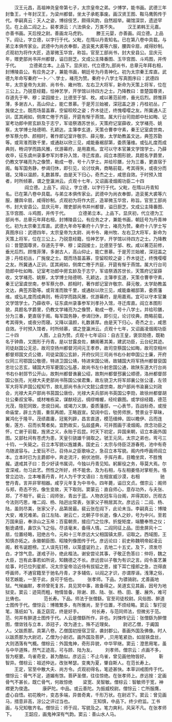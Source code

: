 <!-- { "loadSidebar": true } -->
　　汉王元昌，高祖神尧皇帝第七子，太宗皇帝之弟。少博学，能书画。武德三年封鲁王，十年封汉王，为梁州都督。坐太子承乾事废。画汉贤王图、鞍马鹰鹘传于代。李嗣真云：天人之姿，博综伎艺，颇得风韵，自然超举。碣馆深崇，遗迹罕见。在上品二阎之上。裴孝源云：六法俱全，万类不失。
　　汉王弟韩王元嘉。亦善书画。天后授之尉。善画龙马虎豹。
　　滕王元婴，亦善画。阎立德。上品下。阎让，字立德，以字行于代。父毗，在隋以丹青知名。已在第八卷中具载。与弟立本俱传家业。武德中为尚衣奉御，造衮冕大裘等六服，腰舆伞扇，咸得妙制。贞观初为将作大匠，造翠微玉华宫，称旨。官至工部尚书，封大安县公。显庆元年，赠吏部尚书并州都督，谥日厨芝。文成公主降番图、玉华宫图、斗鸡图，并传于代。
　　立德弟立本。上品下。显庆初，代立德为_部尚书，总章元年拜右相，封博陵县公。有应务之才，兼能书画，朝廷号为丹青神化。初为太宗秦王库直。武德九年命写秦府’—卜／＼学士，褚亮为赞。秦府十八学士写真图序曰：武德四年，太宗皇帝为太尉、尚书令、雍州牧、左右卫大将军，新命为天策上将军，位在三公上。乃锐意经籍，恰神艺学，开学馆以待四方之士。乃降教曰：昔楚国尊贤，存道先于甲、穆；梁园接士，比德至于邹、枚。咸以著范前修，垂光后烈。顾惟菲薄，多谢古人，高山仰止，能亡景慕。于是芳兰始被，深冠盖之游；丹桂初丛，广旄俊之士。既而场苗盖寡，空留皎皎之姿；乔木徒迁，终愧嘤嘤之友。所冀通人正训，匡其阙如，侧席亡倦于齐庭，开筵有惭于燕馆。属大行台司勋郎中杜如晦、记室考功郎中房玄龄及于志宁，军谘祭酒苏世长，天策府记室薛收，文学褚亮、姚察，太学博士陆德明、孔颖达，主簿李玄道，天策仓曹李守素，秦王记室虞世南，参军蔡允恭、颜相时，著作郎记室许敬宗、薛元敬，太学助教盖文达，典签苏勖等。或背淮而致千里，或通赵以欣三见，咸能垂裾邸第，委质藩维。或弘礼度而成典则，畅词学而路风雅，优游幕府，是用嘉焉。宜可以守本官兼文学馆学士。乃薛收卒，征东虞州录事参军刘孝孙入馆，寻迁库直。阎立本图形貌，具题名字爵里，仍教文学褚亮为之像赞，勒成一卷，号十八学士。并给珍膳，分为三番，更直宿于阁。每军国务静，参谒归休，即引见，论讨坟典，商略前载，考其得失，或夜分而寝。又降以温颜，礼数甚厚。由是天下归心，奇杰之士，咸思自效。于时预入馆者，时所倾慕，谓之登瀛洲云。贞观十七年，又诏画凌烟阁功臣二十四
　　
　　阎立德。上品下。阎让，字立德，以字行于代。父毗，在隋以丹青知名。已在第八卷中具载。与弟立本俱传家业。武德中为尚衣奉御，造衮冕大裘等六服，腰舆伞扇，咸得妙制。贞观初为将作大匠，造翠微玉华宫，称旨。官至工部尚书，封大安县公。显庆元年，赠吏部尚书并州都督，谥日厨芝。文成公主降番图、玉华宫图、斗鸡图，并传于代。
　　立德弟立本。上品下。显庆初，代立德为工部尚书，总章元年拜右相，封博陵县公。有应务之才，兼能书画，朝廷号为丹青神化。初为太宗秦王库直。武德九年命写秦府十八学士，褚亮为赞。秦府十八学士写真图序曰：武德四年，太宗皇帝为太尉、尚书令、雍州牧、左右卫大将军，新命为天策上将军，位在三公上。乃锐意经籍，恰神艺学，开学馆以待四方之士。乃降教曰：昔楚国尊贤，存道先于甲、穆；梁园接士，比德至于邹、枚。咸以著范前修，垂光后烈。顾惟菲薄，多谢古人，高山仰止，能亡景慕。于是芳兰始被，深冠盖之游；丹桂初丛，广旄俊之士。既而场苗盖寡，空留皎皎之姿；乔木徒迁，终愧嘤嘤之友。所冀通人正训，匡其阙如，侧席亡倦于齐庭，开筵有惭于燕馆。属大行台司勋郎中杜如晦、记室考功郎中房玄龄及于志宁，军谘祭酒苏世长，天策府记室薛收，文学褚亮、姚察，太学博士陆德明、孔颖达，主簿李玄道，天策仓曹李守素，秦王记室虞世南，参军蔡允恭、颜相时，著作郎记室许敬宗、薛元敬，太学助教盖文达，典签苏勖等。或背淮而致千里，或通赵以欣三见，咸能垂裾邸第，委质藩维。或弘礼度而成典则，畅词学而路风雅，优游幕府，是用嘉焉。宜可以守本官兼文学馆学士。乃薛收卒，征东虞州录事参军刘孝孙入馆，寻迁库直。阎立本图形貌，具题名字爵里，仍教文学褚亮为之像赞，勒成一卷，号十八学士。并给珍膳，分为三番，更直宿于阁。每军国务静，参谒归休，即引见，论讨坟典，商略前载，考其得失，或夜分而寝。又降以温颜，礼数甚厚。由是天下归心，奇杰之士，咸思自效。于时预入馆者，时所倾慕，谓之登瀛洲云。贞观十七年，又诏画凌烟阁功臣二十四
　　
　　人图，上自为赞。贞观十七年诏曰：自古王皇，褒崇勋德，既勒名于钟鼎，又图形于丹青。是以甘露良佐，麟阁著其美，建武功臣，云台纪其迹。司徒赵国公无忌，故司空扬州都督河间元王孝恭，故司空蔡国公如晦，故司空相州都督郑国文贞公徵，司徒梁国公玄龄，开府仪同三司尚书右仆射申国公士廉，开府仪同三司鄂国公敬德，特进卫国公靖，特进宋国公塥，故辅国大将军扬州都督裒国忠壮公志玄，辅国大将军夔国公弘基，故尚书左仆射忠国公通，故陕东道大行台尚书右仆射郧节公开山，故荆州都督谯襄公绍，故荆州都督邳襄公顺德，洛卅都督郧国公张亮，光禄大夫吏部尚书陈国公侯君集，故左骁卫大将军郯襄公张公谨，左领军大将军庐国公程知节，故礼部尚书永兴文懿公虞世南，故户部尚书渝襄公刘政会，光禄大夫户部尚书莒国公唐俭，光禄大夫兵部尚书英国公李勋，故徐卅都督胡壮公秦叔宝等。或材唯栋梁，谋猷经远，绸缪帷幄，经纶霸图。或学综经籍，德范光茂，隐犯同致，忠谠日闻。或竭力义旗，委质藩邸，一心表节，百战标奇。或授命庙堂，辟土方面，重氛再朗，王略遐宣。契阔中后，劬劳师旅，赞景业于草昧，翼鸿化于隆平。茂绩嘉庸，冠冕列辟，昌言直道，模范缙绅。固以瞻伊、吕而连衡，莲方、召而长鹜者矣。宜酌故实，弘兹盛典，可并图画于凌烟阁。庶念功臣之怀，亡谢于前载，旌贤之义，永贻于后昆。时天下初定，异国来朝，诏立本画外国图。又部杜间有苍虎为患，天皇引骁雄千骑取之。虢王元凤，太宗之弟也，弯弓三十钧，一矢毙之。召立本写貌以旌雄勇。国史云：太宗与侍臣泛游春苑，池中有奇鸟随波容与。上爱玩不已，召侍从之臣歌咏之，急召立本写貌。阁内传呼画师阎立本。立本时已为主爵郎中，奔走流汗，俯伏池侧，手挥丹素，目瞻坐宾，不胜愧赧。退戒其子曰：吾少好读书属词，今独以丹青见知。躬厮役之务，辱莫大焉。尔宜深戒，勿习此艺。然性之所好，终不能舍。及为右相，与左相姜恪对掌枢务。恪曾立边功，立本唯善丹青，时人为千字文语曰：左相宣威沙漠，右相
　　
　　驰誉丹青。言并非宰相器。咸亨元年复为中书令。四年薨，谥日文贞。僧宗云：阁师与郑，奇态不穷。像生变故，天下取则。窦蒙云：直自师心，意存功外，与夫张、郑，了不相干。裴云：阎师张，青出于蓝。人物衣冠车马台阁，并得其妙。历观古今法则巧思，唯二阎、杨、陆迥出常表，张家父子稍居其次。彦远云：二阎、杨、陆，虽则尽美，张家父子，品第居最。裴云张在阎下，此论未当。李嗣真云：博陵大安，难兄难弟。自江左陆、谢云亡，北朝子华长逝，像人之妙，号为中兴。至若万国来庭，奉涂山之玉帛；百蛮朝贡，接应门之位序。折旋矩度，端簪奉笏之仪；魁诡谲怪，鼻饮头飞之俗。尽该毫末，备得人情。二阎同征上品。田舍屏风十二扇，位置经略，冠绝古今。元和十三年彦远大父相国镇太原，诏取之。西域图，王知慎亦拓之。永徽朝臣图、昭陵列像图传于代。彦远论曰：前史称魏明帝起凌云阁，敕韦诞题榜。工人误先钉榜，以笼盛诞钓上，去地二十五丈。及下，须发尽白，才馀气息。遂戒子孙，绝此楷法。谢安尝论其事，子敬正色答曰：仲将，魏之大臣，岂有此事若如所说，知魏德之不长。彦远尝以子敬为有识之言。阎令虽艺兼绘事，时已位列星郎，况太宗皇帝洽近侍有拔貂之恩，接下耳亡撞郎之急，岂得直呼画师，不通官籍至于驰名丹青，才多辅佐，以阎之才识，亦谓厚诬。浅薄之俗，轻艺嫉能，一至于此，良可于悒也。
　　张孝师。下品。为骠骑尉。尤善画地狱。气候幽默，孝师曾死复苏，具见冥中事，故备得之。吴道玄见其画，因号为地狱变。窦云：迹简而粗，物情皆备，除谢、顾、陆、张、杨、田、董、展外，难可比俦也。
　　
　　范长寿。下品。师法于张僧繇。官至司徒校尉。风俗图、醉道士图传于代。僧悰云：博赡繁多，有所雅尚，至于位置，不烦经略。窦云：掣打捉笔，落纸如飞，虽乏窈窕，终是好手。
　　何长寿，与范同师法，但微劣于范。范、何并有醉道士图传于代。人云是僧繇所作，非也。刘悚传记云：张僧繇为醉僧图，僧敛钱与立本，添冠子，改为道士。殊不近理矣。
　　尉迟乙僧，于阗国人。父跋质那。具第八卷。乙僧国初授宿卫官，袭封郡公。善画外国及佛像。时人以跋质那为大尉迟，乙僧为小尉迟。画外国及菩萨，,贝用笔紧劲，如屈铁盘丝，大则洒落有气概。僧棕云：外国鬼神，奇形异貌，中华罕继。窦云：澄思用笔，虽与中华道殊，然气正迹高，可与顾、陆为友。
　　刘孝师。僧宗云：点画不多，皆为枢要。鸟雀奇变，甚为酷似。彦远云：不止鸟雀，曾见画他物皆好。
　　靳智异。僧棕云：祖述仲达，改张琴瑟。变夷为夏，肇自斯人。在范长寿上。
　　王定，官至中散大夫、尚方令。贞观初得名，笔迹甚快。本草训戒图传于代。僧悰云：骨气不足，道媚有馀。菩萨圣僧，往往惊绝。在张孝师上。彦远按：定画骨气不甚长，既亡骨气，何故惊绝
　　梁宽、吴智敏。僧棕云：智敏师于宽，神襟更为俊逸。
　　康萨陀。中品。或云善陀。为振威校尉。僧悰云：亡所服膺，虚心自悟。初花晚叶，变态多端，异兽奇禽，千形万状。在尉迟下。窦云：曾见画马，措意非高，淙公之评过当也。
　　
　　王知慎，中品下。终少府监。工书画，与兄知敬齐名。僧悰云：师于阎，写貌及之。笔力爽利，风采不凡。在张孝师下。
　　王韶应，画鬼神深有气韵。窦云：善山水人马。
